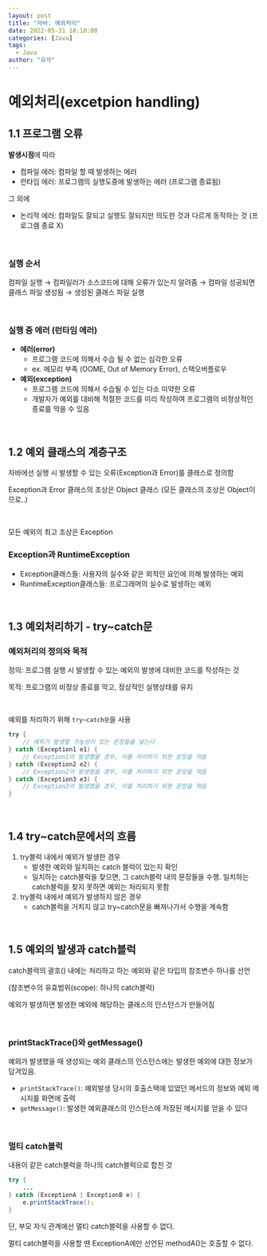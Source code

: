 ```yaml
---
layout: post
title: "자바: 예외처리"
date: 2022-05-31 18:10:00
categories: [Java]
tags:
  - Java
author: "유자"
---
```


# 예외처리(excetpion handling)

## 1.1 프로그램 오류

**발생시점**에 따라

- 컴파일 에러: 컴파일 할 때 발생하는 에러
- 런타임 에러: 프로그램의 실행도중에 발생하는 에러 (프로그램 종료됨)

그 외에

- 논리적 에러: 컴파일도 잘되고 실행도 잘되지만 의도한 것과 다르게 동작하는 것 (프로그램 종료 X)

<br>

### 실행 순서

컴파일 실행 → 컴파일러가 소스코드에 대해 오류가 있는지 알려줌 → 컴파일 성공되면 클래스 파일 생성됨 → 생성된 클래스 파일 실행

<br>

### 실행 중 에러 (런타임 에러)

- **에러(error)**
    - 프로그램 코드에 의해서 수습 될 수 없는 심각한 오류
    - ex. 메모리 부족 (OOME, Out of Memory Error), 스택오버플로우
- **예외(exception)**
    - 프로그램 코드에 의해서 수습될 수 있는 다소 미약한 오류
    - 개발자가 예외를 대비해 적절한 코드를 미리 작성하여 프로그램의 비정상적인 종료를 막을 수 있음

<br>

## 1.2 예외 클래스의 계층구조

자바에선 실행 시 발생할 수 있는 오류(Exception과 Error)를 클래스로 정의함

Exception과 Error 클래스의 조상은 Object 클래스 (모든 클래스의 조상은 Object이므로..)

<br>

모든 예외의 최고 조상은 Exception

### Exception과 RuntimeException

- Exception클래스들: 사용자의 실수와 같은 외적인 요인에 의해 발생하는 예외
- RuntimeException클래스들: 프로그래머의 실수로 발생하는 예외

<br>

## 1.3 예외처리하기 - try~catch문

### 예외처리의 정의와 목적

정의: 프로그램 실행 시 발생할 수 있는 예외의 발생에 대비한 코드를 작성하는 것

목적: 프로그램의 비정상 종료를 막고, 정상적인 실행상태를 유지

<br>

예외를 처리하기 위해 `try~catch문`을 사용

```java
try {
	// 예외가 발생할 가능성이 있는 문장들을 넣는다
} catch (Exception1 e1) {
	// Exception1이 발생했을 경우, 이를 처리하기 위한 문장을 적음
} catch (Exception2 e2) {
	// Exception2이 발생했을 경우, 이를 처리하기 위한 문장을 적음
} catch (Exception3 e3) {
	// Exception3이 발생했을 경우, 이를 처리하기 위한 문장을 적음
}
```

<br>

## 1.4 try~catch문에서의 흐름

1. try블럭 내에서 예외가 발생한 경우
    - 발생한 예외와 일치하는 catch 블럭이 있는지 확인
    - 일치하는 catch블럭을 찾으면, 그 catch블럭 내의 문장들을 수행. 일치하는 catch블럭을 찾지 못하면 예외는 처리되지 못함
2. try블럭 내에서 예외가 발생하지 않은 경우
    - catch블럭을 거치지 않고 try~catch문을 빠져나가서 수행을 계속함

<br>    

## 1.5 예외의 발생과 catch블럭

catch블럭의 괄호() 내에는 처리하고 하는 예외와 같은 타입의 참조변수 하나를 선언

(참조변수의 유효범위(scope): 하나의 catch블럭)

예외가 발생하면 발생한 예외에 해당하는 클래스의 인스턴스가 만들어짐

<br>

### printStackTrace()와 getMessage()

예외가 발생했을 때 생성되는 예외 클래스의 인스턴스에는 발생한 예외에 대한 정보가 담겨있음.

- `printStackTrace()`: 예외발생 당시의 호출스택에 있었던 메서드의 정보와 예외 메시지를 화면에 출력
- `getMessage()`: 발생한 예외클래스의 인스턴스에 저장된 메시지를 얻을 수 있다

<br>

### 멀티 catch블럭

내용이 같은 catch블럭을 하나의 catch블럭으로 합친 것

```java
try {
	...
} catch (ExceptionA | ExceptionB e) {
	e.printStackTrace();
}
```

단, 부모 자식 관계에선 멀티 catch블럭을 사용할 수 없다.

멀티 catch블럭을 사용할 땐 ExceptionA에만 선언된 methodA()는 호출할 수 없다.